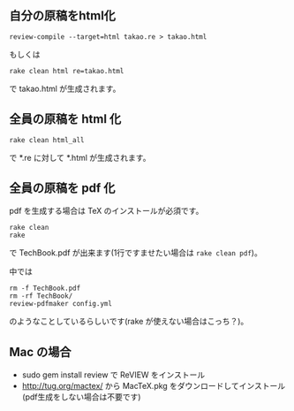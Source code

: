 ## 自分の原稿をhtml化

    review-compile --target=html takao.re > takao.html

もしくは

    rake clean html re=takao.html

で takao.html が生成されます。

## 全員の原稿を html 化

    rake clean html_all

で *.re に対して *.html が生成されます。

## 全員の原稿を pdf 化

pdf を生成する場合は TeX のインストールが必須です。

    rake clean
    rake

で TechBook.pdf が出来ます(1行ですませたい場合は `rake clean pdf`)。

中では

    rm -f TechBook.pdf
    rm -rf TechBook/
    review-pdfmaker config.yml

のようなことしているらしいです(rake が使えない場合はこっち？)。


## Mac の場合

* sudo gem install review で ReVIEW をインストール
* http://tug.org/mactex/ から MacTeX.pkg をダウンロードしてインストール(pdf生成をしない場合は不要です)
